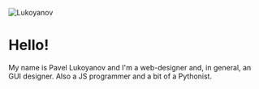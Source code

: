![Lukoyanov](https://i.imgur.com/Rn06GNb.png)

# Hello!
My name is Pavel Lukoyanov and I'm a web-designer and, in general, an GUI designer. Also a JS programmer and a bit of a Pythonist.
